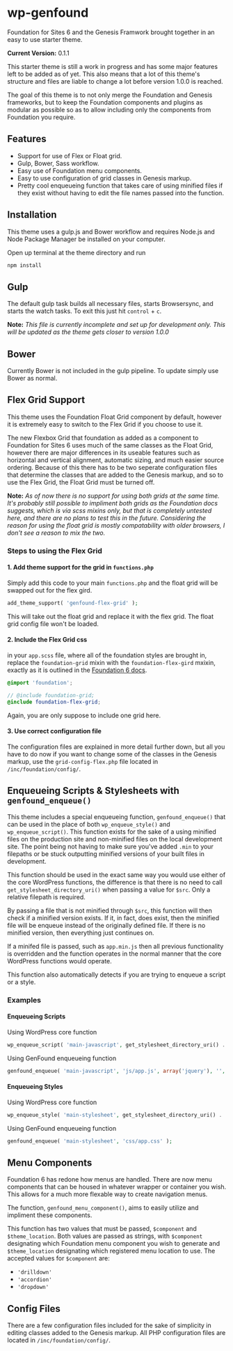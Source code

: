 # wp-genfound

Foundation for Sites 6 and the Genesis Framwork brought together in an easy to use starter theme.

**Current Version:** 0.1.1

This starter theme is still a work in progress and has some major features left to be added as of yet. This also means that a lot of this theme's structure and files are liable to change a lot before version 1.0.0 is reached.

The goal of this theme is to not only merge the Foundation and Genesis frameworks, but to keep the Foundation components and plugins as modular as possible so as to allow including only the components from Foundation you require.

## Features

- Support for use of Flex or Float grid.
- Gulp, Bower, Sass workflow.
- Easy use of Foundation menu components.
- Easy to use configuration of grid classes in Genesis markup.
- Pretty cool enqueueing function that takes care of using minified files if they exist without having to edit the file names passed into the function. 

## Installation

This theme uses a gulp.js and Bower workflow and requires Node.js and Node Package Manager be installed on your computer.

Open up terminal at the theme directory and run 

```bash
npm install
```

## Gulp

The default gulp task builds all necessary files, starts Browsersync, and starts the watch tasks. To exit this just hit `control` + `c`. 

**Note:** *This file is currently incomplete and set up for development only. This will be updated as the theme gets closer to version 1.0.0* 

## Bower

Currently Bower is not included in the gulp pipeline. To update simply use Bower as normal.

## Flex Grid Support

This theme uses the Foundation Float Grid component by default, however it is extremely easy to switch to the Flex Grid if you choose to use it. 

The new Flexbox Grid that foundation as added as a component to Foundation for Sites 6 uses much of the same classes as the Float Grid, however there are major differences in its useable features such as horizontal and vertical alignment, automatic sizing, and much easier source ordering. Because of this there has to be two seperate configuration files that determine the classes that are added to the Genesis markup, and so to use the Flex Grid, the Float Grid must be turned off.

**Note:** *As of now there is no support for using both grids at the same time. It's probably still possible to impliment both grids as the Foundation docs suggests, which is via scss mixins only, but that is completely untested here, and there are no plans to test this in the future. Considering the reason for using the float grid is mostly compatability with older browsers, I don't see a reason to mix the two.*

### Steps to using the Flex Grid

#### 1. Add theme support for the grid in `functions.php`

Simply add this code to your main `functions.php` and the float grid will be swapped out for the flex gird. 

```php
add_theme_support( 'genfound-flex-grid' );
```
This will take out the float grid and replace it with the flex grid. The float grid config file won't be loaded.

#### 2. Include the Flex Grid css

in your `app.scss` file, where all of the foundation styles are brought in, replace the `foundation-grid` mixin with the `foundation-flex-gird` mxixin, exactly as it is outlined in the [Foundation 6 docs](http://foundation.zurb.com/sites/docs/flex-grid.html#importing).

```scss
@import 'foundation';

// @include foundation-grid;
@include foundation-flex-grid;
```
Again, you are only suppose to include one grid here.

#### 3. Use correct configuration file

The configuration files are explained in more detail further down, but all you have to do now if you want to change some of the classes in the Genesis markup, use the `grid-config-flex.php` file located in `/inc/foundation/config/`. 

## Enqueueing Scripts & Stylesheets with `genfound_enqueue()`

This theme includes a special enqueueing function, `genfound_enqueue()` that can be used in the place of both `wp_enqueue_style()` and `wp_enqueue_script()`. This function exists for the sake of a using minified files on the production site and non-minified files on the local development site. The point being not having to make sure you've added `.min` to your filepaths or be stuck outputting minified versions of your built files in development.

This function should be used in the exact same way you would use either of the core WordPress functions, the difference is that there is no need to call `get_stylesheet_directory_uri()` when passing a value for `$src`. Only a relative filepath is required.

By passing a file that is not minified through `$src`, this function will then check if a minified version exists. If it, in fact, does exist, then the minified file will be enqueue instead of the originally defined file. If there is no minified version, then everything just continues on.

If a minifed file is passed, such as `app.min.js` then all previous functionality is overridden and the function operates in the normal manner that the core WordPress functions would operate.

This function also automatically detects if you are trying to enqueue a script or a style.

### Examples

#### Enqueueing Scripts

Using WordPress core function

```php	
wp_enqueue_script( 'main-javascript', get_stylesheet_directory_uri() . '/js/app.js', array('jquery'), '', true );
```

Using GenFound enqueueing function

```php
genfound_enqueue( 'main-javascript', 'js/app.js', array('jquery'), '', true );
```

#### Enqueueing Styles

Using WordPress core function

```php
wp_enqueue_style( 'main-stylesheet', get_stylesheet_directory_uri() . '/css/app.css' );
```
Using GenFound enqueueing function

```php
genfound_enqueue( 'main-stylesheet', 'css/app.css' );
```

## Menu Components

Foundation 6 has redone how menus are handled. There are now menu components that can be housed in whatever wrapper or container you wish. This allows for a much more flexable way to create navigation menus.

The function, `genfound_menu_component()`, aims to easily utilize and impliment these components.

This function has two values that must be passed, `$component` and `$theme_location`. Both values are passed as strings, with `$component` designating which Foundation menu component you wish to generate and `$theme_location` designating which registered menu location to use. The accepted values for `$component` are:

- `'drilldown'`
- `'accordion'`
- `'dropdown'`

## Config Files

There are a few configuration files included for the sake of simplicity in editing classes added to the Genesis markup. All PHP configuration files are located in `/inc/foundation/config/`.
